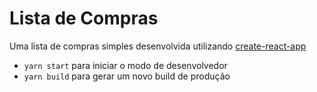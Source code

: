# Lista de Compras

Uma lista de compras simples desenvolvida utilizando [create-react-app](https://github.com/facebookincubator/create-react-app/)

- `yarn start` para iniciar o modo de desenvolvedor
- `yarn build` para gerar um novo build de produção
